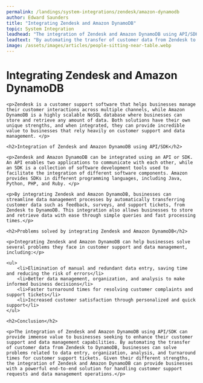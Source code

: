 ```yaml
---
permalink: /landings/system-integrations/zendesk/amazon-dynamodb
author: Edward Saunders
title: "Integrating Zendesk and Amazon DynamoDB"
topic: System Integration
leadhead: "The integration of Zendesk and Amazon DynamoDB using API/SDK can provide immense value to businesses seeking to enhance their customer support and data management capabilities"
leadtext: "By automating the transfer of customer data from Zendesk to DynamoDB, businesses can solve problems related to data entry, organization, analysis, and turnaround times for customer support tickets. Given their different strengths, the integration of Zendesk and Amazon DynamoDB can provide businesses with a powerful end-to-end solution for handling customer support requests and data management operations."
image: /assets/images/articles/people-sitting-near-table.webp
---
```

<div class="arttext">
	<h1>Integrating Zendesk and Amazon DynamoDB</h1>

	<p>Zendesk is a customer support software that helps businesses manage their customer interactions across multiple channels, while Amazon DynamoDB is a highly scalable NoSQL database where businesses can store and retrieve any amount of data. Both solutions have their own unique strengths, and when integrated, they can provide incredible value to businesses that rely heavily on customer support and data management. </p>

	<h2>Integration of Zendesk and Amazon DynamoDB using API/SDK</h2>

	<p>Zendesk and Amazon DynamoDB can be integrated using an API or SDK. An API enables two applications to communicate with each other, while an SDK is a collection of software development tools used to facilitate the integration of different software components. Amazon provides SDKs in different programming languages, including Java, Python, PHP, and Ruby. </p>

	<p>By integrating Zendesk and Amazon DynamoDB, businesses can streamline data management processes by automatically transferring customer data such as feedback, surveys, and support tickets, from Zendesk to DynamoDB. This integration also allows businesses to store and retrieve data with ease through simple queries and fast processing times.</p>

	<h2>Problems solved by integrating Zendesk and Amazon DynamoDB</h2>

	<p>Integrating Zendesk and Amazon DynamoDB can help businesses solve several problems they face in customer support and data management, including:</p>

	<ul>
		<li>Elimination of manual and redundant data entry, saving time and reducing the risk of errors</li>
		<li>Better data management, organization, and analysis to make informed business decisions</li>
		<li>Faster turnaround times for resolving customer complaints and support tickets</li>
		<li>Increased customer satisfaction through personalized and quick support</li>
	</ul>

	<h2>Conclusion</h2>

	<p>The integration of Zendesk and Amazon DynamoDB using API/SDK can provide immense value to businesses seeking to enhance their customer support and data management capabilities. By automating the transfer of customer data from Zendesk to DynamoDB, businesses can solve problems related to data entry, organization, analysis, and turnaround times for customer support tickets. Given their different strengths, the integration of Zendesk and Amazon DynamoDB can provide businesses with a powerful end-to-end solution for handling customer support requests and data management operations.</p>

</div>